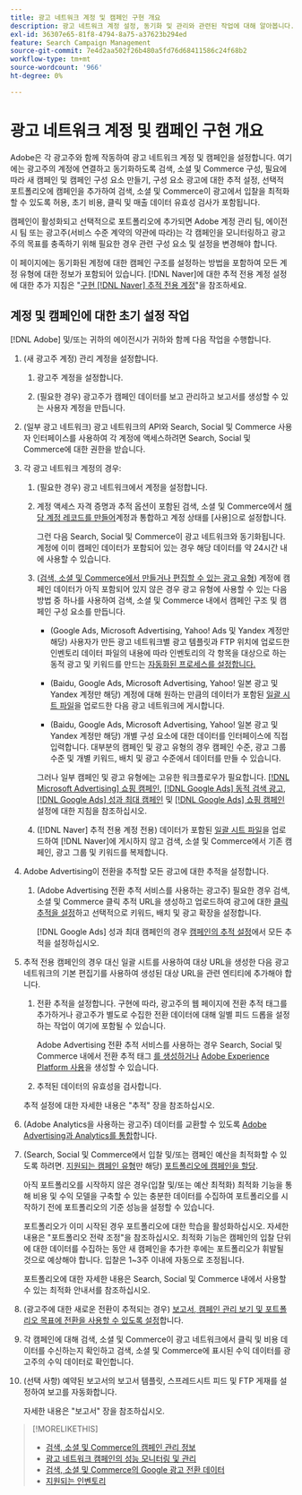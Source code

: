 ```yaml
---
title: 광고 네트워크 계정 및 캠페인 구현 개요
description: 광고 네트워크 계정 설정, 동기화 및 관리와 관련된 작업에 대해 알아봅니다.
exl-id: 36307e65-81f8-4794-8a75-a37623b294ed
feature: Search Campaign Management
source-git-commit: 7e4d2aa502f26b480a5fd76d68411586c24f68b2
workflow-type: tm+mt
source-wordcount: '966'
ht-degree: 0%

---
```


# 광고 네트워크 계정 및 캠페인 구현 개요

Adobe은 각 광고주와 함께 작동하여 광고 네트워크 계정 및 캠페인을 설정합니다. 여기에는 광고주의 계정에 연결하고 동기화하도록 검색, 소셜 및 Commerce 구성, 필요에 따라 새 캠페인 및 캠페인 구성 요소 만들기, 구성 요소 광고에 대한 추적 설정, 선택적 포트폴리오에 캠페인을 추가하여 검색, 소셜 및 Commerce이 광고에서 입찰을 최적화할 수 있도록 허용, 초기 비용, 클릭 및 매출 데이터 유효성 검사가 포함됩니다.

캠페인이 활성화되고 선택적으로 포트폴리오에 추가되면 Adobe 계정 관리 팀, 에이전시 팀 또는 광고주(서비스 수준 계약의 약관에 따라)는 각 캠페인을 모니터링하고 광고주의 목표를 충족하기 위해 필요한 경우 관련 구성 요소 및 설정을 변경해야 합니다.

이 페이지에는 동기화된 계정에 대한 캠페인 구조를 설정하는 방법을 포함하여 모든 계정 유형에 대한 정보가 포함되어 있습니다. [!DNL Naver]에 대한 추적 전용 계정 설정에 대한 추가 지침은 &quot;[구현 [!DNL Naver] 추적 전용 계정](/help/search-social-commerce/campaign-management/naver-tracking-only-account-implement.md)&quot;을 참조하세요.

## 계정 및 캠페인에 대한 초기 설정 작업

[!DNL Adobe] 및/또는 귀하의 에이전시가 귀하와 함께 다음 작업을 수행합니다.

1. (새 광고주 계정) 관리 계정을 설정합니다.

   1. 광고주 계정을 설정합니다.

   1. (필요한 경우) 광고주가 캠페인 데이터를 보고 관리하고 보고서를 생성할 수 있는 사용자 계정을 만듭니다.

1. (일부 광고 네트워크) 광고 네트워크의 API와 Search, Social 및 Commerce 사용자 인터페이스를 사용하여 각 계정에 액세스하려면 Search, Social 및 Commerce에 대한 권한을 받습니다.

1. 각 광고 네트워크 계정의 경우:

   1. (필요한 경우) 광고 네트워크에서 계정을 설정합니다.

   1. 계정 액세스 자격 증명과 추적 옵션이 포함된 검색, 소셜 및 Commerce에서 [해당 계정 레코드를 만들어](/help/search-social-commerce/campaign-management/accounts/ad-network-account-manage.md#create-account)계정과 통합하고 계정 상태를 [사용]으로 설정합니다.

      그런 다음 Search, Social 및 Commerce이 광고 네트워크와 동기화됩니다. 계정에 이미 캠페인 데이터가 포함되어 있는 경우 해당 데이터를 약 24시간 내에 사용할 수 있습니다.

   1. ([검색, 소셜 및 Commerce에서 만들거나 편집할 수 있는 광고 유형](/help/search-social-commerce/introduction/supported-inventory.md)) 계정에 캠페인 데이터가 아직 포함되어 있지 않은 경우 광고 유형에 사용할 수 있는 다음 방법 중 하나를 사용하여 검색, 소셜 및 Commerce 내에서 캠페인 구조 및 캠페인 구성 요소를 만듭니다.

      * (Google Ads, Microsoft Advertising, Yahoo! Ads 및 Yandex 계정만 해당) 사용자가 만든 광고 네트워크별 광고 템플릿과 FTP 위치에 업로드한 인벤토리 데이터 파일의 내용에 따라 인벤토리의 각 항목을 대상으로 하는 동적 광고 및 키워드를 만드는 [자동화된 프로세스를 설정합니다.](/help/search-social-commerce/campaign-management/inventory-feeds/inventory-feeds-about.md)

      * (Baidu, Google Ads, Microsoft Advertising, Yahoo! 일본 광고 및 Yandex 계정만 해당) 계정에 대해 원하는 만큼의 데이터가 포함된 [일괄 시트 파일](/help/search-social-commerce/campaign-management/bulksheets/bulksheet-about.md)을 업로드한 다음 광고 네트워크에 게시합니다.

      * (Baidu, Google Ads, Microsoft Advertising, Yahoo! 일본 광고 및 Yandex 계정만 해당) 개별 구성 요소에 대한 데이터를 인터페이스에 직접 입력합니다. 대부분의 캠페인 및 광고 유형의 경우 캠페인 수준, 광고 그룹 수준 및 개별 키워드, 배치 및 광고 수준에서 데이터를 만들 수 있습니다.

      그러나 일부 캠페인 및 광고 유형에는 고유한 워크플로우가 필요합니다. [[!DNL Microsoft Advertising] 쇼핑 캠페인](/help/search-social-commerce/campaign-management/special-workflows/microsoft-shopping-campaigns.md), [[!DNL Google Ads] 동적 검색 광고](/help/search-social-commerce/campaign-management/special-workflows/google-dynamic-search-ads.md), [[!DNL Google Ads] 성과 최대 캠페인](/help/search-social-commerce/campaign-management/special-workflows/google-performance-max-campaigns.md) 및 [[!DNL Google Ads] 쇼핑 캠페인](/help/search-social-commerce/campaign-management/special-workflows/google-shopping-campaigns.md) 설정에 대한 지침을 참조하십시오.

   1. ([!DNL Naver] 추적 전용 계정 전용) 데이터가 포함된 [일괄 시트 파일](/help/search-social-commerce/campaign-management/bulksheets/bulksheet-about.md)을 업로드하여 [!DNL Naver]에 게시하지 않고 검색, 소셜 및 Commerce에서 기존 캠페인, 광고 그룹 및 키워드를 복제합니다.

1. Adobe Advertising이 전환을 추적할 모든 광고에 대한 추적을 설정합니다.

   1. (Adobe Advertising 전환 추적 서비스를 사용하는 광고주) 필요한 경우 검색, 소셜 및 Commerce 클릭 추적 URL을 생성하고 업로드하여 광고에 대한 [클릭 추적을 설정](/help/search-social-commerce/tracking/click-tracking-ways-to-generate.md)하고 선택적으로 키워드, 배치 및 광고 확장을 설정합니다.

      [!DNL Google Ads] 성과 최대 캠페인의 경우 [캠페인의 추적 설정](/help/search-social-commerce/campaign-management/campaigns/campaign-settings-google.md)에서 모든 추적을 설정하십시오.

1. 추적 전용 캠페인의 경우 대신 일괄 시트를 사용하여 대상 URL을 생성한 다음 광고 네트워크의 기본 편집기를 사용하여 생성된 대상 URL을 관련 엔티티에 추가해야 합니다.

   1. 전환 추적을 설정합니다. 구현에 따라, 광고주의 웹 페이지에 전환 추적 태그를 추가하거나 광고주가 별도로 수집한 전환 데이터에 대해 일별 피드 드롭을 설정하는 작업이 여기에 포함될 수 있습니다.

      Adobe Advertising 전환 추적 서비스를 사용하는 경우 Search, Social 및 Commerce 내에서 전환 추적 태그 [를 생성하거나](/help/search-social-commerce/tools/conversion-tag-generate.md) [Adobe Experience Platform 사용](https://experienceleague.adobe.com/docs/experience-platform/destinations/catalog/advertising/adobe-advertising-cloud.html)을 생성할 수 있습니다.

   1. 추적된 데이터의 유효성을 검사합니다.

   추적 설정에 대한 자세한 내용은 &quot;추적&quot; 장을 참조하십시오.

1. (Adobe Analytics을 사용하는 광고주) 데이터를 교환할 수 있도록 [Adobe Advertising과 Analytics를 통합](https://experienceleague.adobe.com/docs/advertising/integrations/analytics/overview.html)합니다.

1. (Search, Social 및 Commerce에서 입찰 및/또는 캠페인 예산을 최적화할 수 있도록 하려면. [지원되는 캠페인 유형](/help/search-social-commerce/introduction/supported-inventory.md)만 해당) [포트폴리오에 캠페인을 할당](/help/search-social-commerce/campaign-management/campaign-assign-to-portfolio.md).

   아직 포트폴리오를 시작하지 않은 경우(입찰 및/또는 예산 최적화) 최적화 기능을 통해 비용 및 수익 모델을 구축할 수 있는 충분한 데이터를 수집하여 포트폴리오를 시작하기 전에 포트폴리오의 기준 성능을 설정할 수 있습니다.

   포트폴리오가 이미 시작된 경우 포트폴리오에 대한 학습을 활성화하십시오. 자세한 내용은 &quot;포트폴리오 전략 조정&quot;을 참조하십시오. 최적화 기능은 캠페인의 입찰 단위에 대한 데이터를 수집하는 동안 새 캠페인을 추가한 후에는 포트폴리오가 휘발될 것으로 예상해야 합니다. 입찰은 1~3주 이내에 자동으로 조정됩니다.

   포트폴리오에 대한 자세한 내용은 Search, Social 및 Commerce 내에서 사용할 수 있는 최적화 안내서를 참조하십시오.<!-- verify convention for referencing Optimization Guide here -->

1. (광고주에 대한 새로운 전환이 추적되는 경우) [보고서, 캠페인 관리 보기 및 포트폴리오 목표에 전환을 사용할 수 있도록 설정](/help/search-social-commerce/admin/conversion-metrics/conversion-metric-about.md)합니다.

1. 각 캠페인에 대해 검색, 소셜 및 Commerce이 광고 네트워크에서 클릭 및 비용 데이터를 수신하는지 확인하고 검색, 소셜 및 Commerce에 표시된 수익 데이터를 광고주의 수익 데이터로 확인합니다.

1. (선택 사항) 예약된 보고서의 보고서 템플릿, 스프레드시트 피드 및 FTP 게재를 설정하여 보고를 자동화합니다.

   자세한 내용은 &quot;보고서&quot; 장을 참조하십시오.

>[!MORELIKETHIS]
>
>* [검색, 소셜 및 Commerce의 캠페인 관리 정보](campaign-management-about.md)
>* [광고 네트워크 캠페인의 성능 모니터링 및 관리](monitor-performance-campaigns.md)
>* [검색, 소셜 및 Commerce의 Google 광고 전환 데이터](google-conversion-data.md)
>* [지원되는 인벤토리](/help/search-social-commerce/introduction/supported-inventory.md)
